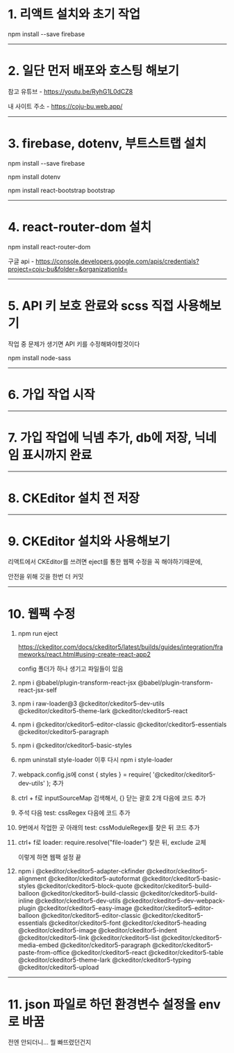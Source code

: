 # 1. 리액트 설치와 초기 작업

npm install --save firebase

---

# 2. 일단 먼저 배포와 호스팅 해보기

참고 유튜브 - https://youtu.be/RyhG1L0dCZ8

내 사이트 주소 - https://coju-bu.web.app/

---

# 3. firebase, dotenv, 부트스트랩 설치

npm install --save firebase

npm install dotenv

npm install react-bootstrap bootstrap

---

# 4. react-router-dom 설치

npm install react-router-dom

구글 api - https://console.developers.google.com/apis/credentials?project=coju-bu&folder=&organizationId=

---

# 5. API 키 보호 완료와 scss 직접 사용해보기

작업 중 문제가 생기면 API 키를 수정해봐야할것이다

npm install node-sass

---

# 6. 가입 작업 시작

---

# 7. 가입 작업에 닉넴 추가, db에 저장, 닉네임 표시까지 완료

---

# 8. CKEditor 설치 전 저장

---

# 9. CKEditor 설치와 사용해보기

리액트에서 CKEditor를 쓰려면 eject를 통한 웹팩 수정을 꼭 해야하기때문에,

안전을 위해 깃을 한번 더 커밋

---

# 10. 웹팩 수정

1. npm run eject

   https://ckeditor.com/docs/ckeditor5/latest/builds/guides/integration/frameworks/react.html#using-create-react-app2

   config 폴더가 하나 생기고 파일들이 있음

2. npm i @babel/plugin-transform-react-jsx @babel/plugin-transform-react-jsx-self

3. npm i raw-loader@3 @ckeditor/ckeditor5-dev-utils @ckeditor/ckeditor5-theme-lark @ckeditor/ckeditor5-react

4. npm i @ckeditor/ckeditor5-editor-classic @ckeditor/ckeditor5-essentials @ckeditor/ckeditor5-paragraph

5. npm i @ckeditor/ckeditor5-basic-styles

6. npm uninstall style-loader 이후 다시 npm i style-loader

7. webpack.config.js에 const { styles } = require( '@ckeditor/ckeditor5-dev-utils' ); 추가

8. ctrl + f로 inputSourceMap 검색해서, {} 닫는 괄호 2개 다음에 코드 추가

9. 주석 다음 test: cssRegex 다음에 코드 추가

10. 9번에서 작업한 곳 아래의 test: cssModuleRegex를 찾은 뒤 코드 추가

11. ctrl+ f로 loader: require.resolve("file-loader") 찾은 뒤, exclude 교체

    이렇게 하면 웹팩 설정 끝

12. npm i @ckeditor/ckeditor5-adapter-ckfinder @ckeditor/ckeditor5-alignment @ckeditor/ckeditor5-autoformat @ckeditor/ckeditor5-basic-styles @ckeditor/ckeditor5-block-quote @ckeditor/ckeditor5-build-balloon @ckeditor/ckeditor5-build-classic @ckeditor/ckeditor5-build-inline @ckeditor/ckeditor5-dev-utils @ckeditor/ckeditor5-dev-webpack-plugin @ckeditor/ckeditor5-easy-image @ckeditor/ckeditor5-editor-balloon @ckeditor/ckeditor5-editor-classic @ckeditor/ckeditor5-essentials @ckeditor/ckeditor5-font @ckeditor/ckeditor5-heading @ckeditor/ckeditor5-image @ckeditor/ckeditor5-indent @ckeditor/ckeditor5-link @ckeditor/ckeditor5-list @ckeditor/ckeditor5-media-embed @ckeditor/ckeditor5-paragraph @ckeditor/ckeditor5-paste-from-office @ckeditor/ckeditor5-react @ckeditor/ckeditor5-table @ckeditor/ckeditor5-theme-lark @ckeditor/ckeditor5-typing @ckeditor/ckeditor5-upload

---

# 11. json 파일로 하던 환경변수 설정을 env로 바꿈

전엔 안되더니... 뭘 빠뜨렸던건지